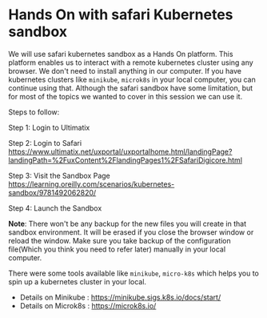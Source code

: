 # Hands On with safari Kubernetes sandbox

We will use safari kubernetes sandbox as a Hands On platform. This platform enables us to interact with a remote kubernetes cluster using any browser. 
We don't need to install anything in our computer. If you have kubernetes clusters like `minikube`, `microk8s` in your local computer, you can continue using that.
Although the safari sandbox have some limitation, but for most of the topics we wanted to cover in this session we can use it.   

Steps to follow:  

Step 1:  Login to Ultimatix 

Step 2:  Login to Safari https://www.ultimatix.net/uxportal/uxportalhome.html/landingPage?landingPath=%2FuxContent%2FlandingPages1%2FSafariDigicore.html

Step 3:  Visit the Sandbox Page https://learning.oreilly.com/scenarios/kubernetes-sandbox/9781492062820/

Step 4:  Launch the Sandbox 

**Note**: There won't be any backup for the new files you will create in that sandbox environment. It will be erased if you close the browser window or reload the window. 
Make sure you take backup of the configuration file(Which you think you need to refer later) manually in your local computer.

There were some tools available like `minikube`, `micro-k8s` which helps you to spin up a kubernetes cluster in your local. 
* Details on Minikube : https://minikube.sigs.k8s.io/docs/start/
* Details on Microk8s : https://microk8s.io/







